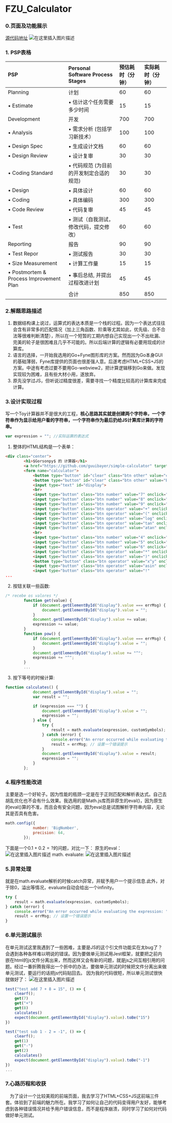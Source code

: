 # FZU_Calculator
### 0.页面及功能展示

[源代码地址](https://github.com/Gorsonpy/FZU_Calculator)
![在这里插入图片描述](https://img-blog.csdnimg.cn/da08bfbcebe149aaac1f369e738f10d6.gif#pic_center)

### 1. PSP表格
| PSP                                     | Personal Software Process Stages        | 预估耗时（分钟） | 实际耗时（分钟） |
| :-------------------------------------- | :-------------------------------------- | :--------------- | :--------------- |
| Planning                                | 计划                                    | 60               | 60               |
| • Estimate                              | • 估计这个任务需要多少时间              | 15               | 15               |
| Development                             | 开发                                    | 700              | 700              |
| • Analysis                              | • 需求分析 (包括学习新技术）            | 100              | 100              |
| • Design Spec                           | • 生成设计文档                          | 60               | 60               |
| • Design Review                         | • 设计复审                              | 30               | 30               |
| • Coding Standard                       | • 代码规范 (为目前的开发制定合适的规范) | 30               | 30               |
| • Design                                | • 具体设计                              | 60               | 60               |
| • Coding                                | • 具体编码                              | 300              | 300              |
| • Code Review                           | • 代码复审                              | 45               | 45               |
| • Test                                  | • 测试（自我测试，修改代码，提交修改）  | 60               | 60               |
| Reporting                               | 报告                                    | 90               | 90               |
| • Test Repor                            | • 测试报告                              | 30               | 30               |
| • Size Measurement                      | • 计算工作量                            | 15               | 15               |
| • Postmortem & Process Improvement Plan | • 事后总结, 并提出过程改进计划          | 45               | 45               |
|                                         | 合计                                    | 850              | 850              |
### 2.解题思路描述
1. 数据结构课上说过，运算式的表达本质是一个栈的过程。因为一个表达式往往会含有非常多的匹配情况（加上三角函数、阶乘等尤其如此，优先级、合不合法等很难判断清楚），所以在一个短暂的工期内想自己实现出一个不出纰漏、完美的轮子是很困难且几乎不可能的。所以后端计算的逻辑有必要用现成的计算库。
2. 语言的选择，一开始我选用的Go+Fyne图形库的方案。然而因为Go本身GUI的基础薄弱，Fyne库提供的页面也很差强人意。后遂考虑HTML+CSS+JS的方案。中途有考虑过要不要用Go-webview2，把计算逻辑移到Go来做。发现实现较为困难，且有些大材小用，遂放弃。
3. 原先没学过JS，但听说过精度很差，需要寻找一个精度比较高的计算库来完成计算。

### 3.设计实现过程
写一个Toy计算器并不是很大的工程，**核心思路其实就是创建两个字符串，一个字符串作为显示给用户看的字符串，一个字符串作为最后扔给JS计算库计算的字符串。**
```js
var expression = ""; //实际运算的表达式
```
1. 整体的HTML结构是一个表单：
```html
<div class="center">
        <h1>$Gorsonpy$ 的 计算器</h1>
        <a href="https://github.com/guuibayer/simple-calculator" target="_blank"><i class="fa fa-github"></i></a>
        <form name="calculator">
            <button type="button" id="clear" class="btn other" value="clear" onclick="clear();">$CE$</button>
            <button type="button" id="clear" class="btn other" value="BACK" onclick="back();">⌫</button>
            <input type="text" id="display">
            <br>
            <input type="button" class="btn number" value="7" onclick="get(this.value);">
            <input type="button" class="btn number" value="8" onclick="get(this.value);">
            <input type="button" class="btn number" value="9" onclick="get(this.value);">
            <input type="button" class="btn operator" value="+" onclick="get(this.value);">
            <input type="button" class="btn operator" value="(" onclick="get(this.value);">
            <input type="button" class="btn operator" value="log" onclick="get_with_left_bracket(this.value);">
            <input type="button" class="btn operator" value="tan" onclick="get_with_left_bracket(this.value);">
            <input type="button" class="btn operator" value="atan" onclick="get_with_left_bracket(this.value);">
            <br>
            <input type="button" class="btn number" value="4" onclick="get(this.value);">
            <input type="button" class="btn number" value="5" onclick="get(this.value);">
            <input type="button" class="btn number" value="6" onclick="get(this.value);">
            <input type="button" class="btn operator" value="*" onclick="get(this.value);">
            <input type="button" class="btn operator" value=")" onclick="get(this.value);">
            <button type="button" class="btn operator" value="x^y" onclick="pow();">$x^y$</button>
            <input type="button" class="btn operator" value="asin" onclick="get_with_left_bracket(this.value);">
            <input type="button" class="btn operator" value="!" 
...
```

2. 按钮关联一些函数:
```js
/* recebe os valores */
        function get(value) {
            if (document.getElementById("display").value === errMsg) {
                document.getElementById("display").value = "";
            }
            document.getElementById("display").value += value;
            expression += value;
        }
        function pow() {
            if (document.getElementById("display").value === errMsg) {
                document.getElementById("display").value = "";
            }
            document.getElementById("display").value += "^";
            expression += "^";
        }
        ...
```

3. 按下等号的时候计算:
```js
function calculates() {
            document.getElementById("display").value = "";
            var result = "";

            if (expression === "") {
                document.getElementById("display").value = "";
                expression = "";
            } else {
                try {
                    result = math.evaluate(expression, customSymbols);
                } catch (error) {
                    console.error("An error occurred while evaluating the expression: " + error);
                    result = errMsg; // 设置一个错误提示
                }
                document.getElementById("display").value = result;
                expression = "";
            }
        };
```
### 4.程序性能改进
主要是选一个好轮子。因为性能的瓶颈一定是在于正则匹配和解析表达式。自己去胡乱优化也不会有什么效果。我选用的是Math.js库而非原生的eval()，因为原生的eval()算的不准，而且会有安全问题，因为eval总是试图解析字符串内容，无论其是否具有危害。
```js
math.config({
            number: 'BigNumber',
            precision: 64,
        });
```
下面是一个$0.1 + 0.2 = ?$的问题，对比一下：
原生的eval：
![在这里插入图片描述](https://img-blog.csdnimg.cn/2530ed72e9ed4ceebe6ecf336434ee45.png)
math. evaluate:
![在这里插入图片描述](https://img-blog.csdnimg.cn/f4fcd10d96a64ece9e4fc14046652502.png)
### 5.异常处理
就是在math.evaluate解析的时候catch异常，并赋予用户一个提示信息.此外，对于除0，溢出等情况，evaluate自动会给出一个infinity。
```js
try {
	result = math.evaluate(expression, customSymbols);
} catch (error) {
	console.error("An error occurred while evaluating the expression: " + error);
    result = errMsg; // 设置一个错误提示 
}
```
### 6.单元测试展示
在单元测试这里我遇到了一些困难，主要是JS的这个引文件功能实在太bug了？会遇到各种各样难以明说的错误。因为要做单元测试用Jest框架，就要把之前内嵌在html的js文件分离出来，然而这样又会有新的问题，就是js之间互相引用的问题。经过一番折腾我得出一个折中的办法，要做单元测试的时候把文件分离出来做单元测试，要运行的话把js代码贴回去。
因为我的代码很短，所以单元测试很快就做好了：
![在这里插入图片描述](https://img-blog.csdnimg.cn/2ef876b76c5b479099b7091a972f105a.png)
```js
test("test add 7 + 8 = 15", () => {
    clearf();
    get(7)
    get("+")
    get(8)
    calculates()
    expect(document.getElementById("display").value).toBe("15")
})

test("test sub 1 - 2 = -1", () => {
    clearf();
    get(1)
    get("-")
    get(2)
    calculates()
    expect(document.getElementById("display").value).toBe("-1")
})
...
```


### 7.心路历程和收获
&ensp;&ensp;为了设计一个比较美观的前端页面，我去学习了HTML+CSS+JS这前端三件套。体验到了前端的魅力所在。我学习了如何让自己的代码变得用户友好，能够考虑到各种错误情况并给予用户错误信息，而不是程序崩溃，同时学习了如何对代码做好单元测试。

